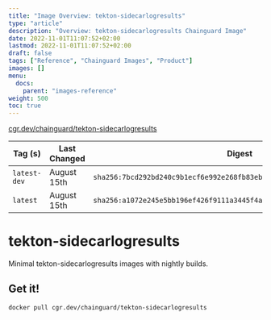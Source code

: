```yaml
---
title: "Image Overview: tekton-sidecarlogresults"
type: "article"
description: "Overview: tekton-sidecarlogresults Chainguard Image"
date: 2022-11-01T11:07:52+02:00
lastmod: 2022-11-01T11:07:52+02:00
draft: false
tags: ["Reference", "Chainguard Images", "Product"]
images: []
menu:
  docs:
    parent: "images-reference"
weight: 500
toc: true
---
```


[cgr.dev/chainguard/tekton-sidecarlogresults](https://github.com/chainguard-images/images/tree/main/images/tekton-sidecarlogresults)

| Tag (s)       | Last Changed | Digest                                                                    |
|---------------|--------------|---------------------------------------------------------------------------|
|  `latest-dev` | August 15th  | `sha256:7bcd292bd240c9b1ecf6e992e268fb83eb0aecaeb036105ce81622f2e128ef08` |
|  `latest`     | August 15th  | `sha256:a1072e245e5bb196ef426f9111a3445f4a9f2911c3f3e3ddfb5a547d9f51e533` |

# tekton-sidecarlogresults

Minimal tekton-sidecarlogresults images with nightly builds.

## Get it!

```shell
docker pull cgr.dev/chainguard/tekton-sidecarlogresults
```

